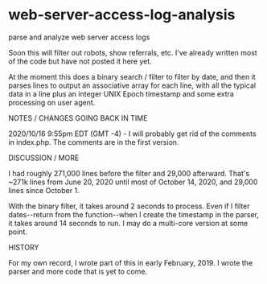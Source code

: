 # web-server-access-log-analysis
parse and analyze web server access logs

Soon this will filter out robots, show referrals, etc.  I've already written most of the code but have not posted it here yet.

At the moment this does a binary search / filter to filter by date, and then it parses lines to output an associative array 
for each line, with all the typical data in a line plus an integer UNIX Epoch timestamp and some extra processing on user agent.

NOTES / CHANGES GOING BACK IN TIME

2020/10/16 9:55pm EDT (GMT -4) - I will probably get rid of the comments in index.php.  The comments are in the first version.  

DISCUSSION / MORE

I had roughly 271,000 lines before the filter and 29,000 afterward. That's ~271k lines from June 20, 2020 until most of October 14, 2020, and 
29,000 lines since October 1.

With the binary filter, it takes around 2 seconds to process.  Even if I filter dates--return from the function--when I create the timestamp in the parser, it 
takes around 14 seconds to run.  I may do a multi-core version at some point.

HISTORY

For my own record, I wrote part of this in early February, 2019.  I wrote the parser and more code that is yet to come.
